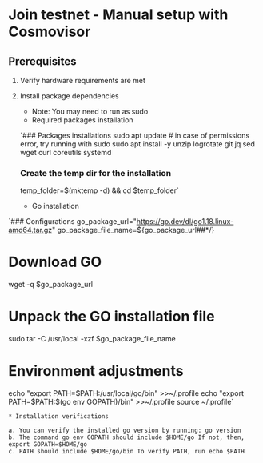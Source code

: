# Join testnet - Manual setup with Cosmovisor
## Prerequisites
1. Verify hardware requirements are met
2. Install package dependencies

    * Note: You may need to run as sudo
    * Required packages installation

    `### Packages installations
    sudo apt update # in case of permissions error, try running with sudo
    sudo apt install -y unzip logrotate git jq sed wget curl coreutils systemd
    ### Create the temp dir for the installation
    temp_folder=$(mktemp -d) && cd $temp_folder`

    * Go installation

`### Configurations
go_package_url="https://go.dev/dl/go1.18.linux-amd64.tar.gz"
go_package_file_name=${go_package_url##*\/}
# Download GO
wget -q $go_package_url
# Unpack the GO installation file
sudo tar -C /usr/local -xzf $go_package_file_name
# Environment adjustments
echo "export PATH=\$PATH:/usr/local/go/bin" >>~/.profile
echo "export PATH=\$PATH:\$(go env GOPATH)/bin" >>~/.profile
source ~/.profile`

    * Installation verifications

    a. You can verify the installed go version by running: go version
    b. The command go env GOPATH should include $HOME/go If not, then, export GOPATH=$HOME/go
    c. PATH should include $HOME/go/bin To verify PATH, run echo $PATH

